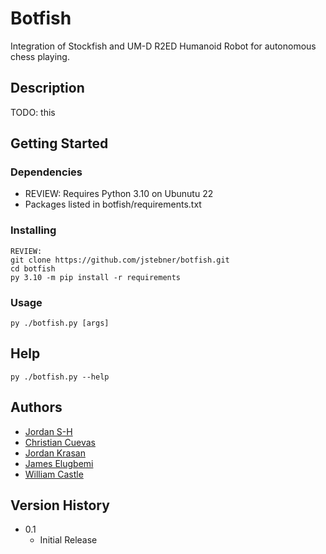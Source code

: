 # Botfish

Integration of Stockfish and UM-D R2ED Humanoid Robot for autonomous chess playing.

## Description

TODO: this

## Getting Started

### Dependencies

* REVIEW: Requires Python 3.10 on Ubunutu 22 
* Packages listed in botfish/requirements.txt

### Installing

```
REVIEW:
git clone https://github.com/jstebner/botfish.git
cd botfish
py 3.10 -m pip install -r requirements
```

### Usage

```
py ./botfish.py [args]
```

## Help

```
py ./botfish.py --help
```

## Authors

* [Jordan S-H](https://github.com/jstebner)
* [Christian Cuevas](https://github.com/cdawgc8)
* [Jordan Krasan](https://github.com/JordanKra)
* [James Elugbemi](https://github.com/James-Elugbemi)
* [William Castle](https://github.com/SOUP-404)

## Version History

* 0.1
    * Initial Release